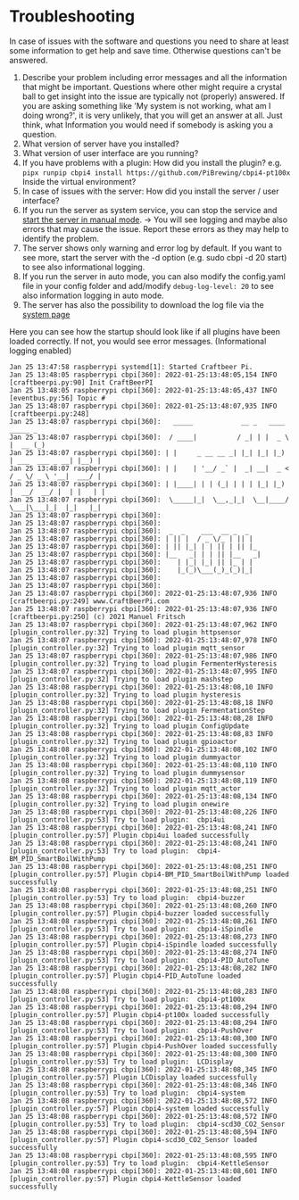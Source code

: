 # Troubleshooting

In case of issues with the software and questions you need to share at least some information to get help and save time. Otherwise questions can't be answered.

1. Describe your problem including error messages and all the information that might be important. Questions where other might require a crystal ball to get insight into the issue are typically not (properly) answered. If you are asking something like 'My system is not working, what am I doing wrong?', it is very unlikely, that you will get an answer at all. Just think, what Information you would need if somebody is asking you a question.
2. What version of server have you installed?
3. What version of user interface are you running?
4. If you have problems with a plugin: How did you install the plugin?
e.g. `pipx runpip cbpi4 install https://github.com/PiBrewing/cbpi4-pt100x`
Inside the virtual environment? 
5. In case of issues with the server: How did you install the server / user interface?
6. If you run the server as system service, you can stop the service and [start the server in manual mode](server-installation.md#automatically-start-the-server-as-service). -> You will see logging and maybe also errors that may cause the issue. Report these errors as they may help to identify the problem.
7. The server shows only warning and error log by default. If you want to see more, start the server with the -d option (e.g. sudo cbpi -d 20 start) to see also informational logging.
8. If you run the server in auto mode, you can also modify the config.yaml file in your config folder and add/modify `debug-log-level: 20` to see also information logging in auto mode.
9. The server has also the possibility to download the log file via the [system page](craftbeerpi-4-server/system.md)


Here you can see how the startup should look like if all plugins have been loaded correctly. If not, you would see error messages. (Informational logging enabled)

```
Jan 25 13:47:58 raspberrypi systemd[1]: Started Craftbeer Pi.
Jan 25 13:48:05 raspberrypi cbpi[360]: 2022-01-25:13:48:05,154 INFO     [craftbeerpi.py:90] Init CraftBeerPI
Jan 25 13:48:05 raspberrypi cbpi[360]: 2022-01-25:13:48:05,437 INFO     [eventbus.py:56] Topic #
Jan 25 13:48:07 raspberrypi cbpi[360]: 2022-01-25:13:48:07,935 INFO     [craftbeerpi.py:248]
Jan 25 13:48:07 raspberrypi cbpi[360]:   _____            __ _   ____                 _____ _
Jan 25 13:48:07 raspberrypi cbpi[360]:  / ____|          / _| | |  _ \               |  __ (_)
Jan 25 13:48:07 raspberrypi cbpi[360]: | |     _ __ __ _| |_| |_| |_) | ___  ___ _ __| |__) |
Jan 25 13:48:07 raspberrypi cbpi[360]: | |    | '__/ _` |  _| __|  _ < / _ \/ _ \ '__|  ___/ |
Jan 25 13:48:07 raspberrypi cbpi[360]: | |____| | | (_| | | | |_| |_) |  __/  __/ |  | |   | |
Jan 25 13:48:07 raspberrypi cbpi[360]:  \_____|_|  \__,_|_|  \__|____/ \___|\___|_|  |_|   |_|
Jan 25 13:48:07 raspberrypi cbpi[360]:                                                        
Jan 25 13:48:07 raspberrypi cbpi[360]:                                                        
Jan 25 13:48:07 raspberrypi cbpi[360]:  _  _    ___  __ _  _
Jan 25 13:48:07 raspberrypi cbpi[360]: | || |  / _ \/_ | || |
Jan 25 13:48:07 raspberrypi cbpi[360]: | || |_| | | || | || |_
Jan 25 13:48:07 raspberrypi cbpi[360]: |__   _| | | || |__   _|
Jan 25 13:48:07 raspberrypi cbpi[360]:    | |_| |_| || |_ | |
Jan 25 13:48:07 raspberrypi cbpi[360]:    |_(_)\___(_)_(_)|_|
Jan 25 13:48:07 raspberrypi cbpi[360]:                          
Jan 25 13:48:07 raspberrypi cbpi[360]:                          
Jan 25 13:48:07 raspberrypi cbpi[360]: 2022-01-25:13:48:07,936 INFO     [craftbeerpi.py:249] www.CraftBeerPi.com
Jan 25 13:48:07 raspberrypi cbpi[360]: 2022-01-25:13:48:07,936 INFO     [craftbeerpi.py:250] (c) 2021 Manuel Fritsch
Jan 25 13:48:07 raspberrypi cbpi[360]: 2022-01-25:13:48:07,962 INFO     [plugin_controller.py:32] Trying to load plugin httpsensor
Jan 25 13:48:07 raspberrypi cbpi[360]: 2022-01-25:13:48:07,978 INFO     [plugin_controller.py:32] Trying to load plugin mqtt_sensor
Jan 25 13:48:07 raspberrypi cbpi[360]: 2022-01-25:13:48:07,986 INFO     [plugin_controller.py:32] Trying to load plugin FermenterHysteresis
Jan 25 13:48:07 raspberrypi cbpi[360]: 2022-01-25:13:48:07,995 INFO     [plugin_controller.py:32] Trying to load plugin mashstep
Jan 25 13:48:08 raspberrypi cbpi[360]: 2022-01-25:13:48:08,10 INFO     [plugin_controller.py:32] Trying to load plugin hysteresis
Jan 25 13:48:08 raspberrypi cbpi[360]: 2022-01-25:13:48:08,18 INFO     [plugin_controller.py:32] Trying to load plugin FermentationStep
Jan 25 13:48:08 raspberrypi cbpi[360]: 2022-01-25:13:48:08,28 INFO     [plugin_controller.py:32] Trying to load plugin ConfigUpdate
Jan 25 13:48:08 raspberrypi cbpi[360]: 2022-01-25:13:48:08,83 INFO     [plugin_controller.py:32] Trying to load plugin gpioactor
Jan 25 13:48:08 raspberrypi cbpi[360]: 2022-01-25:13:48:08,102 INFO     [plugin_controller.py:32] Trying to load plugin dummyactor
Jan 25 13:48:08 raspberrypi cbpi[360]: 2022-01-25:13:48:08,110 INFO     [plugin_controller.py:32] Trying to load plugin dummysensor
Jan 25 13:48:08 raspberrypi cbpi[360]: 2022-01-25:13:48:08,119 INFO     [plugin_controller.py:32] Trying to load plugin mqtt_actor
Jan 25 13:48:08 raspberrypi cbpi[360]: 2022-01-25:13:48:08,134 INFO     [plugin_controller.py:32] Trying to load plugin onewire
Jan 25 13:48:08 raspberrypi cbpi[360]: 2022-01-25:13:48:08,226 INFO     [plugin_controller.py:53] Try to load plugin:  cbpi4ui
Jan 25 13:48:08 raspberrypi cbpi[360]: 2022-01-25:13:48:08,241 INFO     [plugin_controller.py:57] Plugin cbpi4ui loaded successfully
Jan 25 13:48:08 raspberrypi cbpi[360]: 2022-01-25:13:48:08,241 INFO     [plugin_controller.py:53] Try to load plugin:  cbpi4-BM_PID_SmartBoilWithPump
Jan 25 13:48:08 raspberrypi cbpi[360]: 2022-01-25:13:48:08,251 INFO     [plugin_controller.py:57] Plugin cbpi4-BM_PID_SmartBoilWithPump loaded successfully
Jan 25 13:48:08 raspberrypi cbpi[360]: 2022-01-25:13:48:08,251 INFO     [plugin_controller.py:53] Try to load plugin:  cbpi4-buzzer
Jan 25 13:48:08 raspberrypi cbpi[360]: 2022-01-25:13:48:08,260 INFO     [plugin_controller.py:57] Plugin cbpi4-buzzer loaded successfully
Jan 25 13:48:08 raspberrypi cbpi[360]: 2022-01-25:13:48:08,261 INFO     [plugin_controller.py:53] Try to load plugin:  cbpi4-iSpindle
Jan 25 13:48:08 raspberrypi cbpi[360]: 2022-01-25:13:48:08,273 INFO     [plugin_controller.py:57] Plugin cbpi4-iSpindle loaded successfully
Jan 25 13:48:08 raspberrypi cbpi[360]: 2022-01-25:13:48:08,274 INFO     [plugin_controller.py:53] Try to load plugin:  cbpi4-PID_AutoTune
Jan 25 13:48:08 raspberrypi cbpi[360]: 2022-01-25:13:48:08,282 INFO     [plugin_controller.py:57] Plugin cbpi4-PID_AutoTune loaded successfully
Jan 25 13:48:08 raspberrypi cbpi[360]: 2022-01-25:13:48:08,283 INFO     [plugin_controller.py:53] Try to load plugin:  cbpi4-pt100x
Jan 25 13:48:08 raspberrypi cbpi[360]: 2022-01-25:13:48:08,294 INFO     [plugin_controller.py:57] Plugin cbpi4-pt100x loaded successfully
Jan 25 13:48:08 raspberrypi cbpi[360]: 2022-01-25:13:48:08,294 INFO     [plugin_controller.py:53] Try to load plugin:  cbpi4-PushOver
Jan 25 13:48:08 raspberrypi cbpi[360]: 2022-01-25:13:48:08,300 INFO     [plugin_controller.py:57] Plugin cbpi4-PushOver loaded successfully
Jan 25 13:48:08 raspberrypi cbpi[360]: 2022-01-25:13:48:08,300 INFO     [plugin_controller.py:53] Try to load plugin:  LCDisplay
Jan 25 13:48:08 raspberrypi cbpi[360]: 2022-01-25:13:48:08,345 INFO     [plugin_controller.py:57] Plugin LCDisplay loaded successfully
Jan 25 13:48:08 raspberrypi cbpi[360]: 2022-01-25:13:48:08,346 INFO     [plugin_controller.py:53] Try to load plugin:  cbpi4-system
Jan 25 13:48:08 raspberrypi cbpi[360]: 2022-01-25:13:48:08,572 INFO     [plugin_controller.py:57] Plugin cbpi4-system loaded successfully
Jan 25 13:48:08 raspberrypi cbpi[360]: 2022-01-25:13:48:08,572 INFO     [plugin_controller.py:53] Try to load plugin:  cbpi4-scd30_CO2_Sensor
Jan 25 13:48:08 raspberrypi cbpi[360]: 2022-01-25:13:48:08,594 INFO     [plugin_controller.py:57] Plugin cbpi4-scd30_CO2_Sensor loaded successfully
Jan 25 13:48:08 raspberrypi cbpi[360]: 2022-01-25:13:48:08,595 INFO     [plugin_controller.py:53] Try to load plugin:  cbpi4-KettleSensor
Jan 25 13:48:08 raspberrypi cbpi[360]: 2022-01-25:13:48:08,601 INFO     [plugin_controller.py:57] Plugin cbpi4-KettleSensor loaded successfully
```

